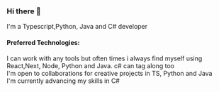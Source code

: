 ### Hi there 👋
I'm a Typescript,Python, Java and C# developer

<h4>Preferred Technologies:</h4>
I can work with any tools but often times i always find myself using React,Next, Node, Python and  Java. c# can tag along too
<br/>
I'm open to collaborations for creative projects in TS, Python and Java
<br/>
I'm currently advancing my skills in C#
